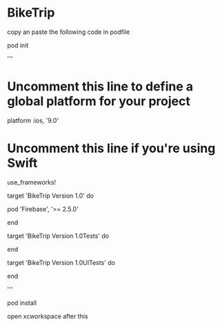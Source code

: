 # BikeTrip

copy an paste the following code in podfile


pod init




'''
# Uncomment this line to define a global platform for your project
 platform :ios, '9.0'
# Uncomment this line if you're using Swift
 use_frameworks!

target 'BikeTrip Version 1.0' do
    
pod 'Firebase', '>= 2.5.0'

end

target 'BikeTrip Version 1.0Tests' do

end

target 'BikeTrip Version 1.0UITests' do

end



'''

pod install

open xcworkspace after this

